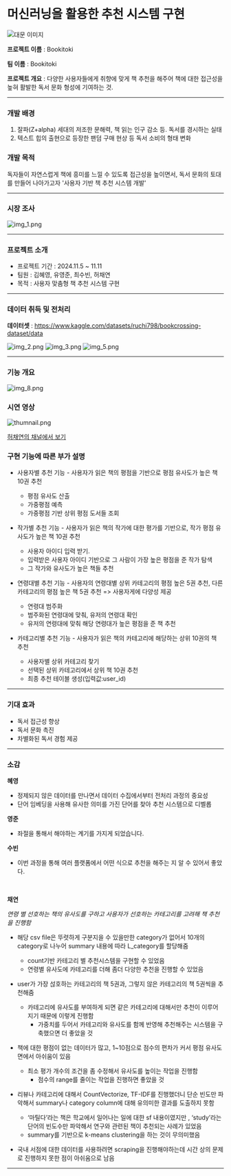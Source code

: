 # 머신러닝을 활용한 추천 시스템 구현

![대문 이미지](readme_img/img.png)

**프로젝트 이름** : Bookitoki

**팀 이름** : Bookitoki

**프로젝트 개요** : 다양한 사용자들에게 취향에 맞게 책 추천을 해주어 책에 대한 접근성을 높혀 활발한 독서 문화 형성에 기여하는 것.

--------

### **개발 배경**
1. 잘파(Z+alpha) 세대의 저조한 문해력, 책 읽는 인구 감소 등. 독서를 경시하는 실태
2. 텍스트 힙의 출현으로 등장한 팬덤 구매 현상 등 독서 소비의 형태 변화

### **개발 목적**

독자들이 자연스럽게 책에 흥미를 느낄 수 있도록 접근성을 높이면서, 독서 문화의 토대를 만들어 나아가고자 '사용자 기반 책 추천 시스템 개발'

--------

### **시장 조사**

![img_1.png](readme_img/img_1.png)

-------

### **프로젝트 소개**
- 프로젝트 기간 : 2024.11.5 ~ 11.11
- 팀원 : 김혜영, 유영준, 최수빈, 허채연
- 목적 : 사용자 맞춤형 책 추천 시스템 구현

--------
### **데이터 취득 및 전처리**

**데이터셋** : https://www.kaggle.com/datasets/ruchi798/bookcrossing-dataset/data

![img_2.png](readme_img/img_2.png)
![img_3.png](readme_img/img_3.png)
![img_5.png](readme_img/img_5.png)

-----
### **기능 개요**

![img_8.png](readme_img/img_8.png)

### **시연 영상**

![thumnail.png](readme_img/thumbnail.png)

[허채연의 채널에서 보기](https://youtu.be/5isZXBsxde0?si=rtuoqrmcprs-fVtB)

### **구현 기능에 따른 부가 설명**

- 사용자별 추천 기능 - 사용자가 읽은 책의 평점을 기반으로 평점 유사도가 높은 책 10권 추천
  - 평점 유사도 산출
  - 가중평점 예측
  - 가중평점 기반 상위 평점 도서들 조회


- 작가별 추천 기능 - 사용자가 읽은 책의 작가에 대한 평가를 기반으로, 작가 평점 유사도가 높은 책 10권 추천
  - 사용자 아이디 입력 받기. 
  - 입력받은 사용자 아이디 기반으로 그 사람이 가장 높은 평점을 준 작가 탐색 
  - 그 작가와 유사도가 높은 책들 추천


- 연령대별 추천 기능 - 사용자의 연령대별 상위 카테고리의 평점 높은 5권 추천, 다른 카테고리의 평점 높은 책 5권 추천 => 사용자게에 다양성 제공

  - 연령대 범주화
  - 범주화된 연령대에 맞춰, 유저의 연령대 확인
  - 유저의 연령대에 맞춰 해당 연령대가 높은 평점을 준 책 추천


- 카테고리별 추천 기능 - 사용자가 읽은 책의 카테고리에 해당하는 상위 10권의 책 추천
  - 사용자별 상위 카테고리 찾기
  - 선택된 상위 카테고리에서 상위 책 10권 추천
  - 최종 추천 테이블 생성(입력값:user_id)

-----

### **기대 효과**

- 독서 접근성 향상
- 독서 문화 촉진
- 차별화된 독서 경험 제공

----
### **소감**

**혜영**
- 정제되지 않은 데이터를 만나면서 데이터 수집에서부터 전처리 과정의 중요성
- 단어 임베딩을 사용해 유사한 의미를 가진 단어를 찾아 추천 시스템으로 디벨롭

**영준**
- 좌절을 통해서 해야하는 계기를 가지게 되었습니다.

**수빈**
- 이번 과정을 통해 여러 플랫폼에서 어떤 식으로 추천을 해주는 지 알 수 있어서 좋았다.

<br/>


**채연**


*연령 별 선호하는 책의 유사도를 구하고 사용자가 선호하는 카테고리를 고려해 책 추천을 진행함*

- 해당 csv file은 뚜렷하게 구분지을 수 있을만한 category가 없어서 10개의 category로 나누어 summary 내용에 따라 L_category를 할당해줌
    - count기반 카테고리 별 추천시스템을 구현할 수 있었음
    - 연령별 유사도에 카테고리를 더해 좀더 다양한 추천을 진행할 수 있었음

- user가 가장 섢호하는 카테고리의 책 5권과, 그렇지 않은 카테고리의 책 5권씩을 추천해줌
  - 카테고리에 유사도를 부여하게 되면 같은 카테고리에 대해서만 추천이 이루어지기 때문에 이렇게 진행함
    - 가중치를 두어서 카테고리와 유사도를 함께 반영해 추천해주는 시스템을 구축했으면 더 좋았을 것

- 책에 대한 평점이 없는 데이터가 많고, 1~10점으로 점수의 편차가 커서 평점 유사도 면에서 아쉬움이 있음
    - 최소 평가 개수의 조건을 좀 수정해서 유사도를 높이는 작업을 진행함
        - 점수의 range를 줄이는 작업을 진행하면 좋았을 것    

- 리뷰나 카테고리에 대해서 CountVectorize, TF-IDF를 진행했더니 단순 빈도만 파악해서 summary나 category column에 대해 유의미한 결과를 도출하지 못함
    - ‘마틸다’라는 책은 학교에서 일어나는 일에 대한 sf 내용이였지만 , ‘study’라는 단어의 빈도수만 파악해서 연구와 관련된 책이 추천되는 사례가 있었음
    - summary를 기반으로 k-means clustering을 하는 것이 무의미했음

- 국내 서점에 대한 데이터를 사용하려면 scraping을 진행해야하는데 시간 상의 문제로 진행하지 못한 점이 아쉬움으로 남음

---------

